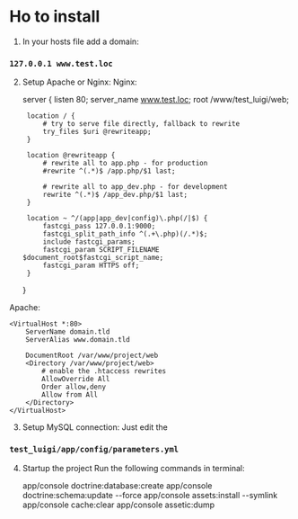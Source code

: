 Ho to install
========================

1) In your hosts file add a domain:
### `127.0.0.1 www.test.loc`

2) Setup Apache or Nginx:
Nginx:

    server {
        listen 80;
        server_name www.test.loc;
        root /www/test_luigi/web;

        location / {
            # try to serve file directly, fallback to rewrite
            try_files $uri @rewriteapp;
        }

        location @rewriteapp {
            # rewrite all to app.php - for production
            #rewrite ^(.*)$ /app.php/$1 last;

            # rewrite all to app_dev.php - for development
            rewrite ^(.*)$ /app_dev.php/$1 last;
        }

        location ~ ^/(app|app_dev|config)\.php(/|$) {
            fastcgi_pass 127.0.0.1:9000;
            fastcgi_split_path_info ^(.+\.php)(/.*)$;
            include fastcgi_params;
            fastcgi_param SCRIPT_FILENAME $document_root$fastcgi_script_name;
            fastcgi_param HTTPS off;
        }
    }

Apache:

    <VirtualHost *:80>
        ServerName domain.tld
        ServerAlias www.domain.tld

        DocumentRoot /var/www/project/web
        <Directory /var/www/project/web>
            # enable the .htaccess rewrites
            AllowOverride All
            Order allow,deny
            Allow from All
        </Directory>
    </VirtualHost>

3) Setup MySQL connection:
Just edit the
### `test_luigi/app/config/parameters.yml`

4) Startup the project
Run the following commands in terminal:

    app/console doctrine:database:create
    app/console doctrine:schema:update --force
    app/console assets:install --symlink
    app/console cache:clear
    app/console assetic:dump
